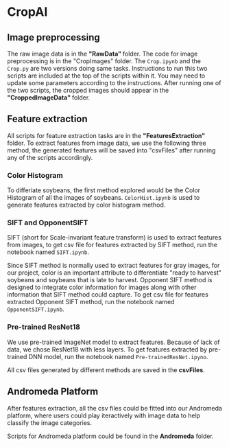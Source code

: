 # CropAI

## Image preprocessing

The raw image data is in the <b> "RawData" </b> folder. The code for image preprocessing is in the "CropImages" folder. The ``Crop.ipynb`` and the ``Crop.py`` are two versions doing same tasks. Instructions to run this two scripts are included at the top of the scripts within it. You may need to update some parameters according to the instructions. After running one of the two scripts, the cropped images should appear in the <b> "CroppedImageData" </b> folder.

## Feature extraction

All scripts for feature extraction tasks are in the <b>"FeaturesExtraction" </b>folder. To extract features from image data, we use the following three method, the generated features will be saved into "csvFiles" after running any of the scripts accordingly.

### Color Histogram

To differiate soybeans, the first method explored would be the Color Histogram of all the images of soybeans. ``ColorHist.ipynb`` is used to generate features extracted by color histogram method. 

### SIFT and OpponentSIFT 

SIFT (short for Scale-invariant feature transform) is used to extract features from images, to get csv file for features extracted by SIFT method, run the notebook named ``SIFT.ipynb``.

Since SIFT method is normally used to extract features for gray images, for our project, color is an important attribute to differentiate "ready to harvest" soybeans and soybeans that is late to harvest. Opponent SIFT method is designed to integrate color information for images along with other information that SIFT method could capture. To get csv file for features extracted Opponent SIFT method, run the notebook named ``OpponentSIFT.ipynb``.

### Pre-trained ResNet18

We use pre-trained ImageNet model to extract features. Because of lack of data, we chose ResNet18 with less layers. To get features extracted by pre-trained DNN model, run the notebook named ``Pre-trainedResNet.ipyno``.

All csv files generated by different methods are saved in the <b>csvFiles</b>.

## Andromeda Platform

After features extraction, all the csv files could be fitted into our Andromeda platform, where users could play iteractively with image data to help classify the image categories. 

Scripts for Andromeda platform could be found in the <b>Andromeda</b> folder.














